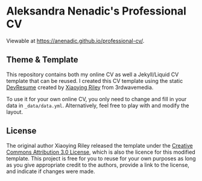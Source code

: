 # Aleksandra Nenadic's Professional CV
Viewable at https://anenadic.github.io/professional-cv/.

## Theme & Template
This repository contains both my online CV as well a Jekyll/Liquid CV template that can be reused. I created this CV template using the static [DevResume](https://github.com/xriley/DevResume-Theme) created by [Xiaoying Riley](https://github.com/xriley) from 3rdwavemedia.

To use it for your own online CV, you only need to change and fill in your data in `_data/data.yml`. Alternatively, feel free to play with and modify the layout. 

## License
The original author Xiaoying Riley released the template under the [Creative Commons Attribution 3.0 License](https://creativecommons.org/licenses/by/3.0/), which is also the licence for this modified template. This project is free for 
you to reuse for your own purposes as long as you give appropriate credit to the authors, provide a link to the license, and indicate if changes were made. 

